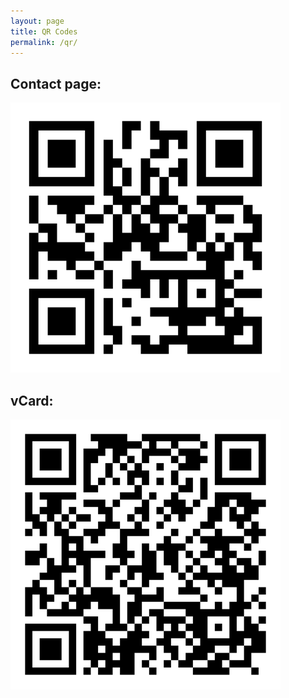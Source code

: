 ```yaml
---
layout: page
title: QR Codes
permalink: /qr/
---
```

## Contact page:
![QR code for berens.co/contact](/assets/images/berens_dot_co_contact_QR_code.png)

## vCard:
![QR code for berens.co/contact](/assets/images/berens_dot_co_vCard_QR_code.png)